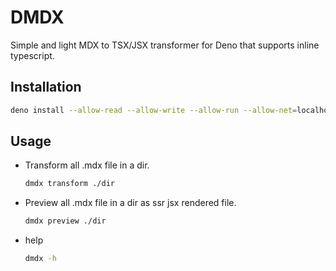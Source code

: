 # DMDX

Simple and light MDX to TSX/JSX transformer for Deno that supports inline typescript.

## Installation

```sh
deno install --allow-read --allow-write --allow-run --allow-net=localhost,127.0.0.1,0.0.0.0,deno.land --unstable -n dmdx https://deno.land/x/dmdx/mod.ts
```

## Usage

- Transform all .mdx file in a dir.
    ```sh
    dmdx transform ./dir
    ```

- Preview all .mdx file in a dir as ssr jsx rendered file.
    ```sh
    dmdx preview ./dir
    ```

- help
  ```sh
  dmdx -h
  ```